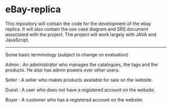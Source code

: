 # eBay-replica
This repository will contain the code for the development of the ebay replica. It will also contain the 
use case diagram and SRS document associated with the project.
The project will work largely with JAVA and JavaScript.


--------------------------------------------------------------------------------------------------------------------------------
Some basic terminology (subject to change on evaluation)

Admin : An administrator who manages the catalogues, the tags and the products. He also has admin powers over other users.

Seller : A seller who makes products available for sale on the website.

Guest : A user who does not have a registered account on the website.

Buyer : A customer who has a registered account on the website.
